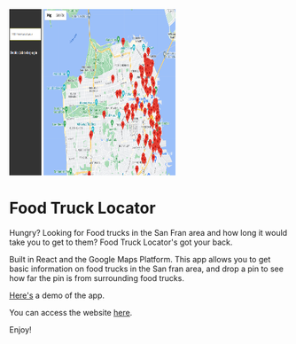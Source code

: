 <img src="./public/snippet.PNG" width="300" height="300" />

# Food Truck Locator

Hungry? Looking for Food trucks in the San Fran area and how long it would take you to get to them? Food Truck Locator's got your back.

Built in React and the Google Maps Platform. This app allows you to get basic information on food trucks in the San fran area, and drop a pin to see how far the pin is from surrounding food trucks.

[Here's](https://youtu.be/ZK8mPfE1TJ0) a demo of the app.

You can access the website [here](https://food-trucks.vercel.app/).

Enjoy!
